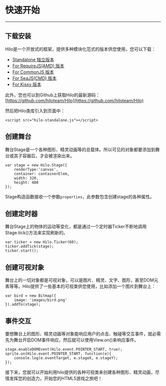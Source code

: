 # 快速开始
---

## 下载安装

Hilo是一个开放式的框架，提供多种模块化范式的版本供您使用，您可以下载：

* [Standalone 独立版本](../download/hilo-standalone.zip)
* [For RequireJS(AMD) 版本](../download/hilo-amd.zip)
* [For CommonJS 版本](../download/hilo-commonjs.zip)
* [For SeaJS(CMD) 版本](../download/hilo-cmd.zip)
* [For Kissy 版本](../download/hilo-kissy.zip)

此外，您也可以到Github上获取Hilo的最新源码：[https://github.com/hiloteam/Hilo](https://github.com/hiloteam/Hilo)

然后把Hilo类库引入到页面中：

    <script src="hilo-standalone.js"></script>

## 创建舞台

舞台Stage是一个各种图形、精灵动画等的总载体。所以可见的对象都要添加到舞台或其子容器后，才会被渲染出来。

```
var stage = new Hilo.Stage({
    renderType:'canvas',
    container: containerElem,
    width: 320,
    height: 480
});
```

Stage构造函数接收一个参数`properties`，此参数包含创建stage的各种属性。

## 创建定时器

舞台Stage上的物体的运动等变化，都是通过一个定时器Ticker不断地调用Stage.tick()方法来实现刷新的。

```
var ticker = new Hilo.Ticker(60);
ticker.addTick(stage);
ticker.start();
```

## 创建可视对象

舞台上的一切对象都是可视对象，可以是图片、精灵、文字、图形，甚至DOM元素等等。Hilo提供了一些基本的可视类供您使用，比如添加一个图片到舞台上：

```
var bird = new Bitmap({
    image: 'images/bird.png'
}).addTo(stage);
```

## 事件交互

要想舞台上的图形、精灵动画等对象能响应用户的点击、触碰等交互事件，就必需先为舞台开启DOM事件响应，然后就可以使用View.on()来响应事件。

```
stage.enableDOMEvent(Hilo.event.POINTER_START, true);
sprite.on(Hilo.event.POINTER_START, function(e){
    console.log(e.eventTarget, e.stageX, e.stageY);
});
```

接下来，您就可以开始利用hilo提供的各种可视类来创建各种图形、精灵动画，尽情发挥您的创造力，开始您的HTML5游戏之旅吧！